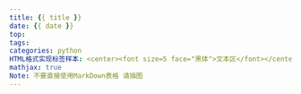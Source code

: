```yaml
---
title: {{ title }}
date: {{ date }}
top:
tags:
categories: python
HTML格式实现标签样本: <center><font size=5 face="黑体">文本区</font></center>
mathjax: true
Note: 不要直接使用MarkDown表格 请插图
---
```






